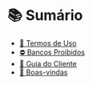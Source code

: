 # 📚 Sumário

- [📄 Termos de Uso](termos/termos-de-uso.md)
- [⛔ Bancos Proibidos](termos/bancos-proibidos.md)
- [📘 Guia do Cliente](cliente/guia-do-cliente.md)
- [👋 Boas-vindas](introducao/boas-vindas.md)
